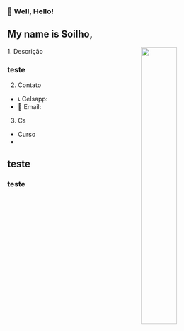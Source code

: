 ### 👋 Well, Hello!
<h2> My name is Soilho, </h2>
<img align="right" width="40%" src="https://64.media.tumblr.com/4616f37446e226a63bd0742f37a14c8a/tumblr_n48kjpfo4S1qg6rkio1_500.gifv"/>
1. Descrição <br/>

 ### teste
 
2. Contato <br/>


- 📞 Celsapp: 
- 📧 Email: 

3. Cs  <br/>

- Curso 
-

## teste

### teste
